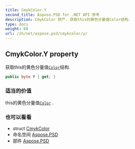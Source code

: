 ```yaml
---
title: CmykColor.Y
second_title: Aspose.PSD for .NET API 参考
description: CmykColor 财产. 获取this的黄色分量值Color结构.
type: docs
weight: 60
url: /zh/net/aspose.psd/cmykcolor/y/
---
```

## CmykColor.Y property

获取this的黄色分量值[`Color`](../../color/)结构.

```csharp
public byte Y { get; }
```

### 适当的价值

this的黄色分量值[`Color`](../../color/) .

### 也可以看看

* struct [CmykColor](../)
* 命名空间 [Aspose.PSD](../../cmykcolor/)
* 部件 [Aspose.PSD](../../../)



